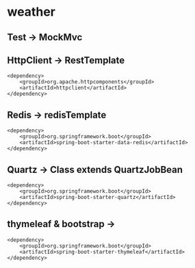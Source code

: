 # weather

## Test -> MockMvc

## HttpClient -> RestTemplate
```
<dependency>
    <groupId>org.apache.httpcomponents</groupId>
    <artifactId>httpclient</artifactId>
</dependency>
```

## Redis -> redisTemplate
```
<dependency>
	<groupId>org.springframework.boot</groupId>
	<artifactId>spring-boot-starter-data-redis</artifactId>
</dependency>
```

## Quartz -> Class extends QuartzJobBean
```
<dependency>
	<groupId>org.springframework.boot</groupId>
	<artifactId>spring-boot-starter-quartz</artifactId>
</dependency>
```

## thymeleaf & bootstrap -> 
```
<dependency>
	<groupId>org.springframework.boot</groupId>
	<artifactId>spring-boot-starter-thymeleaf</artifactId>
</dependency>
```












